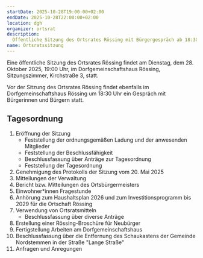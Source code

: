 ```yaml
---
startDate: 2025-10-28T19:00:00+02:00
endDate: 2025-10-28T22:00:00+02:00
location: dgh
organizer: ortsrat
description:
  Öffentliche Sitzung des Ortsrates Rössing mit Bürgergespräch ab 18:30 Uhr.
name: Ortsratssitzung
---
```


Eine öffentliche Sitzung des Ortsrates Rössing findet am Dienstag, dem 28. Oktober 2025, 19:00 Uhr, im Dorfgemeinschaftshaus Rössing, Sitzungszimmer, Kirchstraße 3, statt.

Vor der Sitzung des Ortsrates Rössing findet ebenfalls im Dorfgemeinschaftshaus Rössing um 18:30 Uhr ein Gespräch mit Bürgerinnen und Bürgern statt.

## Tagesordnung

1. Eröffnung der Sitzung
   - Feststellung der ordnungsgemäßen Ladung und der anwesenden Mitglieder
   - Feststellung der Beschlussfähigkeit
   - Beschlussfassung über Anträge zur Tagesordnung
   - Feststellung der Tagesordnung
2. Genehmigung des Protokolls der Sitzung vom 20. Mai 2025
3. Mitteilungen der Verwaltung
4. Bericht bzw. Mitteilungen des Ortsbürgermeisters
5. Einwohner*innen Fragestunde
6. Anhörung zum Haushaltsplan 2026 und zum Investitionsprogramm bis 2029 für die Ortschaft Rössing
7. Verwendung von Ortsratsmitteln
   - Beschlussfassung über diverse Anträge
8. Erstellung einer Rössing-Broschüre für Neubürger
9. Fertigstellung Arbeiten am Dorfgemeinschaftshaus
10. Beschlussfassung über die Entfernung des Schaukastens der Gemeinde Nordstemmen in der Straße "Lange Straße"
11. Anfragen und Anregungen
